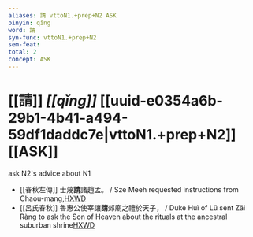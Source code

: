 ```yaml
---
aliases: 請 vttoN1.+prep+N2 ASK
pinyin: qǐng
word: 請
syn-func: vttoN1.+prep+N2
sem-feat: 
total: 2
concept: ASK 
---
```

# [[請]] *[[qǐng]]*  [[uuid-e0354a6b-29b1-4b41-a494-59df1daddc7e|vttoN1.+prep+N2]] [[ASK]]
ask N2's advice about N1
 - [[春秋左傳]] 士蔑**請**諸趙孟。 / Sze Meeh requested instructions from Chaou-mang,[HXWD](https://hxwd.org/textview.html?location=KR1e0001_tls_012-65a.27)
 - [[呂氏春秋]] 魯惠公使宰讓**請**郊廟之禮於天子， / Duke Huì of Lǔ sent Zǎi Ràng to ask the Son of Heaven about the rituals at the ancestral suburban shrine[HXWD](https://hxwd.org/textview.html?location=KR3j0009_tls_002-26a.4)